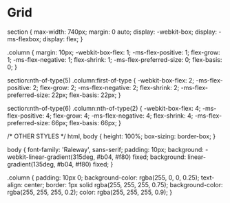 # Grid

section {
  max-width: 740px;
  margin: 0 auto;
  display: -webkit-box;
  display: -ms-flexbox;
  display: flex;
}

.column {
  margin: 10px;
  -webkit-box-flex: 1;
      -ms-flex-positive: 1;
          flex-grow: 1;
  -ms-flex-negative: 1;
      flex-shrink: 1;
  -ms-flex-preferred-size: 0;
      flex-basis: 0;
}

section:nth-of-type(5) .column:first-of-type {
  -webkit-box-flex: 2;
      -ms-flex-positive: 2;
          flex-grow: 2;
  -ms-flex-negative: 2;
      flex-shrink: 2;
  -ms-flex-preferred-size: 22px;
      flex-basis: 22px;
}

section:nth-of-type(6) .column:nth-of-type(2) {
  -webkit-box-flex: 4;
      -ms-flex-positive: 4;
          flex-grow: 4;
  -ms-flex-negative: 4;
      flex-shrink: 4;
  -ms-flex-preferred-size: 66px;
      flex-basis: 66px;
}

/* OTHER STYLES */
html, body {
  height: 100%;
  box-sizing: border-box;
}

body {
  font-family: 'Raleway', sans-serif;
  padding: 10px;
  background: -webkit-linear-gradient(315deg, #b04, #f80) fixed;
  background: linear-gradient(135deg, #b04, #f80) fixed;
}

.column {
  padding: 10px 0;
  background-color: rgba(255, 0, 0, 0.25);
  text-align: center;
  border: 1px solid rgba(255, 255, 255, 0.75);
  background-color: rgba(255, 255, 255, 0.2);
  color: rgba(255, 255, 255, 0.9);
}